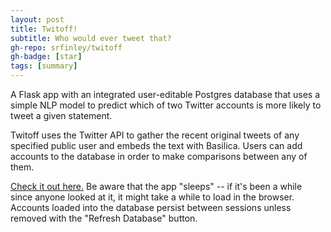 ```yaml
---
layout: post
title: Twitoff!
subtitle: Who would ever tweet that?
gh-repo: srfinley/twitoff
gh-badge: [star]
tags: [summary]
---
```


A Flask app with an integrated user-editable Postgres database that uses a simple NLP model to predict which of two Twitter accounts is more likely to tweet a given statement.

Twitoff uses the Twitter API to gather the recent original tweets of any specified public user and embeds the text with Basilica. Users can add accounts to the database in order to make comparisons between any of them.

[Check it out here.](https://srfinley-twitoff.herokuapp.com/) Be aware that the app "sleeps" -- if it's been a while since anyone looked at it, it might take a while to load in the browser. Accounts loaded into the database persist between sessions unless removed with the "Refresh Database" button.